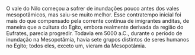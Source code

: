 ﻿O vale do Nilo começou a sofrer de inundações pouco antes dos vales mesopotâmicos, mas saiu-se muito melhor. Esse contratempo inicial foi mais do que compensado pela corrente contínua de imigrantes anditas, de maneira que a cultura do Egito, embora realmente derivada da região do Eufrates, parecia progredir. Todavia em 5000 a.C., durante o período de inundação na Mesopotâmia, havia sete grupos distintos de seres humanos no Egito; todos eles, exceto um, vieram da Mesopotâmia.